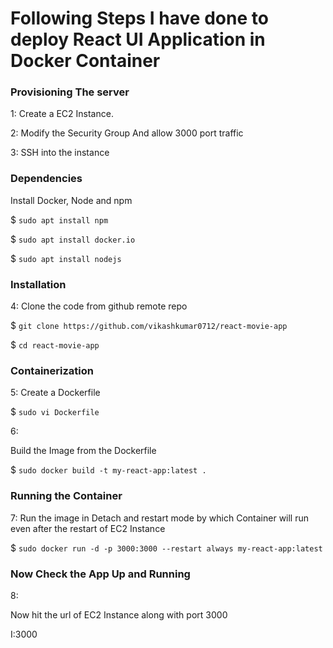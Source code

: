 # Following Steps I have done to deploy React UI Application in Docker Container

### Provisioning The server
1: 
Create a EC2 Instance.

2:
Modify the Security Group And allow 3000 port traffic

3: 
SSH into the instance 

### Dependencies
 Install Docker, Node and npm

$ `sudo apt install npm`

$ `sudo apt install docker.io`

$ `sudo apt install nodejs`

### Installation
4: 
Clone the code from github remote repo

$ `git clone https://github.com/vikashkumar0712/react-movie-app`

$ `cd react-movie-app`

### Containerization

5:
Create a Dockerfile

$ `sudo vi Dockerfile`

6:

Build the Image from the Dockerfile

$ `sudo docker build -t my-react-app:latest .`

### Running the Container

7:
Run the image in Detach and restart mode by which Container will run even after the restart of EC2 Instance

$ `sudo docker run -d -p 3000:3000 --restart always my-react-app:latest`

### Now Check the App Up and Running

8:

Now hit the url of EC2 Instance along with port 3000

I<instance-url>:3000



